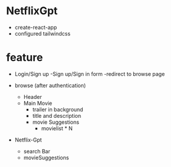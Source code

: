 # NetflixGpt

- create-react-app
- configured tailwindcss

# feature

- Login/Sign up
  -Sign up/Sign in form
  -redirect to browse page

- browse (after authentication)

  - Header
  - Main Movie
    - trailer in background
    - title and description
    - movie Suggestions
      - movielist \* N

- Netflix-Gpt
  - search Bar
  - movieSuggestions
